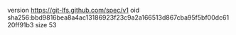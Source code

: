 version https://git-lfs.github.com/spec/v1
oid sha256:bbd9816bea8a4ac13186923f23c9a2a166513d867cba95f5bf00dc6120ff91b3
size 53
